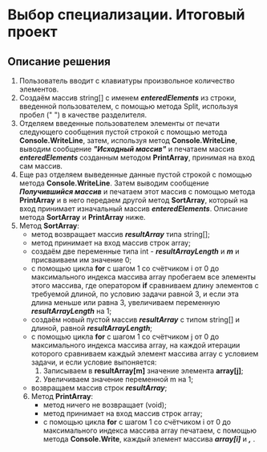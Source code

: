 # Выбор специализации. Итоговый проект

## Описание решения

1. Пользователь вводит с клавиатуры произвольное количество элементов.
2. Создаём массив string[] с именем _**enteredElements**_ из строки, введенной пользователем, с помощью метода Split, используя пробел (" ") в качестве разделителя.
3. Отделяем введенные пользователем элементы от печати следующего сообщения пустой строкой с помощью метода **Console.WriteLine**, затем, используя метод **Console.WriteLine**, выводим сообщение **_"Исходный массив"_** и печатаем массив _**enteredElements**_ созданным методом **PrintArray**, принимая на вход сам массив.
4. Еще раз отделяем выведенные данные пустой строкой с помощью метода **Console.WriteLine**. Затем выводим сообщение **_Получившийся массив_** и печатаем этот массив с помощью метода **PrintArray** и в него передаем другой метод **SortArray**, который на вход принимает изначальный массив _**enteredElements**_. Описание метода **SortArray** и **PrintArray** ниже.
5. Метод **SortArray**:
    * метод возвращает массив _**resultArray**_ типа string[];
    * метод принимает на вход массив строк array;
    * создаём две переменные типа int - _**resultArrayLength**_ и _**m**_ и присваиваем им значение 0;
    * с помощью цикла **for** с шагом 1 со счётчиком i от 0 до максимального индекса массива array пробегаем все элементы этого массива, где оператором **if** сравниваем длину элементов с требуемой длиной, по условию задачи равной 3, и если эта длина меньше или равна 3, увеличиваем переменную _**resultArrayLength**_ на 1;
    * создаём новый пустой массив _**resultArray**_ с типом string[] и длиной, равной _**resultArrayLength**_;
    * с помощью цикла **for** с шагом 1 со счётчиком j от 0 до максимального индекса массива array, на каждой итерации которого сравниваем каждый элемент массива array с условием задачи, и если условие выпоняется:
        1. Записываем в **resultArray[m]** значение элемента **array[j]**;
        2. Увеличиваем значение переменной m на 1;
    * возвращаем массив строк _**resultArray**_;
    6. Метод **PrintArray**:
        * метод ничего не возвращает (void);
        * метод принимает на вход массив строк array;
        * с помощью цикла **for** с шагом 1 со счётчиком i от 0 до максимального индекса массива array печатаем, с помощью метода **Console.Write**, каждый элемент массива _**array[i]**_ и _**,**_ .